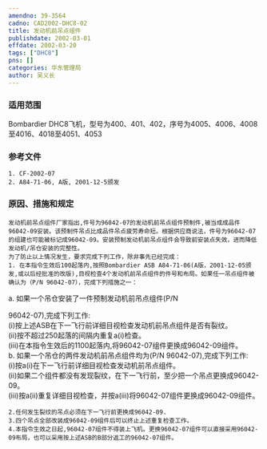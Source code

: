 ```yaml
---
amendno: 39-3564  
cadno: CAD2002-DHC8-02  
title: 发动机前吊点组件  
publishdate: 2002-03-01  
effdate: 2002-03-20  
tags: ["DHC8"]  
pns: []  
categories: 华东管理局  
author: 吴义长  
---
```

  
### 适用范围  
Bombardier DHC8飞机，型号为400、401、402，序号为4005、4006、4008至4016、4018至4051、4053  
  
<!--more-->  
### 参考文件  
    1. CF-2002-07  
    2. A84-71-06, A版, 2001-12-5颁发  
  
### 原因、措施和规定  
    发动机前吊点组件厂家指出,件号为96042-07的发动机前吊点组件预制件,被当成成品件96042-09安装。该预制件吊点比成品件吊点疲劳寿命短。根据供应商说法，件号为96042-07的组建也可能被标记成96042-09。安装预制发动机前吊点组件会导致前安装点失效，进而降低发动机/吊仓安装的完整性。  
    为了防止以上情况发生，要求完成下列工作，除非事先已经完成：  
    1. 在本指令生效后100起落内,按照Bombardier ASB A84-71-06(A版，2001-12-05颁发,或以后经批准的改版),目视检查4个发动机前吊点组件的件号和布局。如果任一吊点组件被确认为（P/N 96042-07），完成下列措施之一：  
a. 如果一个吊仓安装了一件预制发动机前吊点组件(P/N  
  
96042-07),完成下列工作:  
(i)按上述ASB在下一飞行前详细目视检查发动机前吊点组件是否有裂纹。  
       (ii)按不超过250起落的间隔内重复a(i)检查。  
       (iii)在本指令生效后的1100起落内,将96042-07组件更换成96042-09组件。  
     b. 如果一个吊仓的两件发动机前吊点组件均为(P/N 96042-07),完成下列工作:  
       (i)按a(i)在下一飞行前详细目视检查发动机前吊点组件。  
       (ii)如果二个组件都没有发现裂纹，在下一飞行前，至少把一个吊点更换成96042-09。  
       (iii)按a(ii)重复详细目视检查，并按a(iii)将96042-07组件更换成96042-09组件。  
  
    2.任何发生裂纹的吊点必须在下一飞行前更换成96042-09.  
    3.四个吊点全部改装成96042-09组件后可以终止上述重复检查工作。  
    4.本指令生效之日起,96042-07组件不得装上飞机。更换96042-07组件可以直接采用96042-09布局，也可以采用按上述ASB的B部分返工的96042-07组件。  
  
